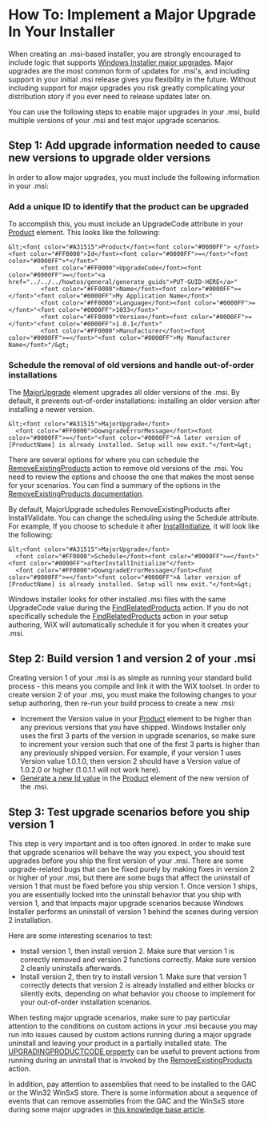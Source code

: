 # How To: Implement a Major Upgrade In Your Installer

When creating an .msi-based installer, you are strongly encouraged to include logic that supports <a href="http://msdn.microsoft.com/library/aa369786.aspx" target="_blank">Windows Installer major upgrades</a>. Major upgrades are the most common form of updates for .msi&apos;s, and including support in your initial .msi release gives you flexibility in the future. Without including support for major upgrades you risk greatly complicating your distribution story if you ever need to release updates later on.

You can use the following steps to enable major upgrades in your .msi, build multiple versions of your .msi and test major upgrade scenarios.

## Step 1: Add upgrade information needed to cause new versions to upgrade older versions
In order to allow major upgrades, you must include the following information in your .msi:

### Add a unique ID to identify that the product can be upgraded
To accomplish this, you must include an UpgradeCode attribute in your [Product](../../xsd/wix/product.md) element. This looks like the following:

```
&lt;<font color="#A31515">Product</font><font color="#0000FF"> </font><font color="#FF0000">Id</font><font color="#0000FF">=</font>"<font color="#0000FF">*</font>"
         <font color="#FF0000">UpgradeCode</font><font color="#0000FF">=</font>"<a href="../../../howtos/general/generate_guids">PUT-GUID-HERE</a>"
         <font color="#FF0000">Name</font><font color="#0000FF">=</font>"<font color="#0000FF">My Application Name</font>"
         <font color="#FF0000">Language</font><font color="#0000FF">=</font>"<font color="#0000FF">1033</font>"
         <font color="#FF0000">Version</font><font color="#0000FF">=</font>"<font color="#0000FF">1.0.1</font>"
         <font color="#FF0000">Manufacturer</font><font color="#0000FF">=</font>"<font color="#0000FF">My Manufacturer Name</font>"/&gt;
```

### Schedule the removal of old versions and handle out-of-order installations
The [MajorUpgrade](../../xsd/wix/majorupgrade.md) element upgrades all older versions of the .msi. By default, it prevents out-of-order installations: installing an older version after installing a newer version.

```
&lt;<font color="#A31515">MajorUpgrade</font>
  <font color="#FF0000">DowngradeErrorMessage</font><font color="#0000FF">=</font>"<font color="#0000FF">A later version of [ProductName] is already installed. Setup will now exit."</font>&gt;
```

There are several options for where you can schedule the [RemoveExistingProducts](../../xsd/wix/removeexistingproducts.md) action to remove old versions of the .msi. You need to review the options and choose the one that makes the most sense for your scenarios. You can find a summary of the options in the <a href="http://msdn.microsoft.com/library/aa371197.aspx" target="_blank">RemoveExistingProducts documentation</a>.

By default, MajorUpgrade schedules RemoveExistingProducts after InstallValidate. You can change the scheduling using the Schedule attribute. For example, If you choose to schedule it after [InstallInitialize](../../xsd/wix/installinitialize.md), it will look like the following:

```
&lt;<font color="#A31515">MajorUpgrade</font>
  <font color="#FF0000">Schedule</font><font color="#0000FF">=</font>"<font color="#0000FF">afterInstallInitialize"</font>
  <font color="#FF0000">DowngradeErrorMessage</font><font color="#0000FF">=</font>"<font color="#0000FF">A later version of [ProductName] is already installed. Setup will now exit."</font>&gt;
```
  
Windows Installer looks for other installed .msi files with the same UpgradeCode value during the [FindRelatedProducts](../../xsd/wix/findrelatedproducts.md) action. If you do not specifically schedule the [FindRelatedProducts](../../xsd/wix/findrelatedproducts.md) action in your setup authoring, WiX will automatically schedule it for you when it creates your .msi.

## Step 2: Build version 1 and version 2 of your .msi
Creating version 1 of your .msi is as simple as running your standard build process - this means you compile and link it with the WiX toolset. In order to create version 2 of your .msi, you must make the following changes to your setup authoring, then re-run your build process to create a new .msi:

* Increment the Version value in your [Product](../../xsd/wix/product.md) element to be higher than any previous versions that you have shipped. Windows Installer only uses the first 3 parts of the version in upgrade scenarios, so make sure to increment your version such that one of the first 3 parts is higher than any previously shipped version. For example, if your version 1 uses Version value 1.0.1.0, then version 2 should have a Version value of 1.0.2.0 or higher (1.0.1.1 will not work here).
* [Generate a new Id value](../../howtos/general/generate_guids.md) in the [Product](../../xsd/wix/product.md) element of the new version of the .msi.

## Step 3: Test upgrade scenarios before you ship version 1
This step is very important and is too often ignored. In order to make sure that upgrade scenarios will behave the way you expect, you should test upgrades before you ship the first version of your .msi. There are some upgrade-related bugs that can be fixed purely by making fixes in version 2 or higher of your .msi, but there are some bugs that affect the uninstall of version 1 that must be fixed before you ship version 1. Once version 1 ships, you are essentially locked into the uninstall behavior that you ship with version 1, and that impacts major upgrade scenarios because Windows Installer performs an uninstall of version 1 behind the scenes during version 2 installation.

Here are some interesting scenarios to test:

* Install version 1, then install version 2.  Make sure that version 1 is correctly removed and version 2 functions correctly.  Make sure version 2 cleanly uninstalls afterwards.
* Install version 2, then try to install version 1.  Make sure that version 1 correctly detects that version 2 is already installed and either blocks or silently exits, depending on what behavior you choose to implement for your out-of-order installation scenarios.

When testing major upgrade scenarios, make sure to pay particular attention to the conditions on custom actions in your .msi because you may run into issues caused by custom actions running during a major upgrade uninstall and leaving your product in a partially installed state. The <a href="http://msdn.microsoft.com/library/aa372380.aspx" target="_blank">UPGRADINGPRODUCTCODE property</a> can be useful to prevent actions from running during an uninstall that is invoked by the [RemoveExistingProducts](../../xsd/wix/removeexistingproducts.md) action.

In addition, pay attention to assemblies that need to be installed to the GAC or the Win32 WinSxS store. There is some information about a sequence of events that can remove assemblies from the GAC and the WinSxS store during some major upgrades in <a href="http://support.microsoft.com/kb/905238" target="_blank">this knowledge base article</a>.

